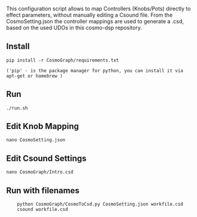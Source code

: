 This configuration script allows to map Controllers (Knobs/Pots) directly to effect parameters, without manually editing a Csound file.
From the CosmoSetting.json the controller mappings are used to generate a .csd, based on the used UDOs in this cosmo-dsp repository.

## Install

    pip install -r CosmoGraph/requirements.txt

    ('pip' - is the package manager for python, you can install it via apt-get or homebrew )

## Run

    ./run.sh

## Edit Knob Mapping

    nano CosmoSetting.json


## Edit Csound Settings

    nano CosmoGraph/Intro.csd


## Run with filenames

        python CosmoGraph/CosmoToCsd.py CosmoSetting.json workfile.csd
        csound workfile.csd
